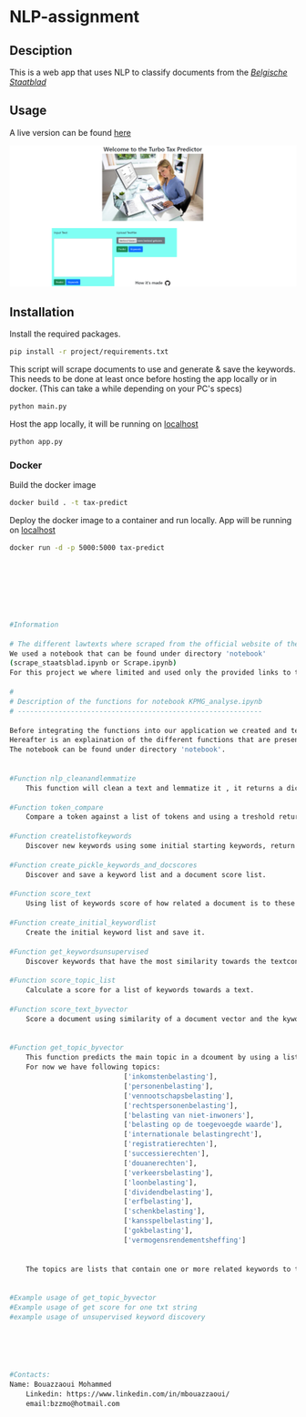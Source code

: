 # NLP-assignment


## Desciption

This is a web app that uses NLP to classify documents from the [*Belgische Staatblad*](https://www.ejustice.just.fgov.be/cgi/summary.pl)

## Usage 

A live version can be found [here](https://tax-predict.herokuapp.com/)


![site](./project/rsc/image_site.png)

## Installation

Install the required packages.

```bash
pip install -r project/requirements.txt
```

This script will scrape documents to use and generate & save the keywords. This needs to be done at least once before hosting the app locally or in docker. (This can take a while depending on your PC's specs)
```bash
python main.py
```

Host the app locally, it will be running on [localhost](http://localhost:5000/)

```bash
python app.py
```

### Docker

Build the docker image
```bash
docker build . -t tax-predict
```

Deploy the docker image to a container and run locally.
App will be running on [localhost](http://localhost:5000/)

```bash
docker run -d -p 5000:5000 tax-predict







#Information

# The different lawtexts where scraped from the official website of the Belgian State.
We used a notebook that can be found under directory 'notebook'
(scrape_staatsblad.ipynb or Scrape.ipynb)
For this project we where limited and used only the provided links to these lawtexts.

#
# Description of the functions for notebook KPMG_analyse.ipynb
# ------------------------------------------------------------

Before integrating the functions into our application we created and tested them out in a notebook environment.
Hereafter is an explaination of the different functions that are present in this notebook.
The notebook can be found under directory 'notebook'.


#Function nlp_cleanandlemmatize
	This function will clean a text and lemmatize it , it returns a dictionary off all words and a list of all tokens, only 'NOUNS' are kept.

#Function token_compare
	Compare a token against a list of tokens and using a treshold return tokens that have a similarity score higher then this treshold.

#Function createlistofkeywords
	Discover new keywords using some initial starting keywords, return the expanded list of keywords.
    
#Function create_pickle_keywords_and_docscores
	Discover and save a keyword list and a document score list.  

#Function score_text
	Using list of keywords score of how related a document is to these keywords by using similarity.

#Function create_initial_keywordlist
	Create the initial keyword list and save it.
 
#Function get_keywordsunsupervised
	Discover keywords that have the most similarity towards the textcontent unsupervised keyword search.

#Function score_topic_list
	Calculate a score for a list of keywords towards a text.

#Function score_text_byvector
	Score a document using similarity of a document vector and the kyword list vector.


#Function get_topic_byvector
	This function predicts the main topic in a dcoument by using a list of topic keywords.
	For now we have following topics:   
                            ['inkomstenbelasting'],
                            ['personenbelasting'],
                            ['vennootschapsbelasting'],
                            ['rechtspersonenbelasting'],
                            ['belasting van niet-inwoners'],
                            ['belasting op de toegevoegde waarde'],
                            ['internationale belastingrecht'],
                            ['registratierechten'],
                            ['successierechten'],
                            ['douanerechten'],
                            ['verkeersbelasting'],
                            ['loonbelasting'],
                            ['dividendbelasting'],
                            ['erfbelasting'],
                            ['schenkbelasting'],
                            ['kansspelbelasting'],
                            ['gokbelasting'],
                            ['vermogensrendementsheffing']
                            

	The topics are lists that contain one or more related keywords to the topic.
	

#Example usage of get_topic_byvector
#Example usage of get score for one txt string
#example usage of unsupervised keyword discovery





#Contacts:
Name: Bouazzaoui Mohammed
	Linkedin: https://www.linkedin.com/in/mbouazzaoui/
	email:bzzmo@hotmail.com